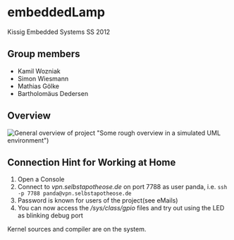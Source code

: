 embeddedLamp
========

Kissig Embedded Systems SS 2012

Group members
--------------
* Kamil Wozniak
* Simon Wiesmann
* Mathias Gölke
* Bartholomäus Dedersen

Overview
--------

![General overview of project](https://github.com/Phialo/embeddedLamp/raw/master/overview.png) "Some rough overview in a simulated UML environment")

Connection Hint for Working at Home
---------------------------------

1. Open a Console
2. Connect to *vpn.selbstapotheose.de* on port 7788 as user panda, i.e.
`ssh -p 7788 panda@vpn.selbstapotheose.de`
3. Password is known for users of the project(see eMails)
4. You can now access the */sys/class/gpio* files and try out using the LED as blinking debug port

Kernel sources and compiler are on the system.
